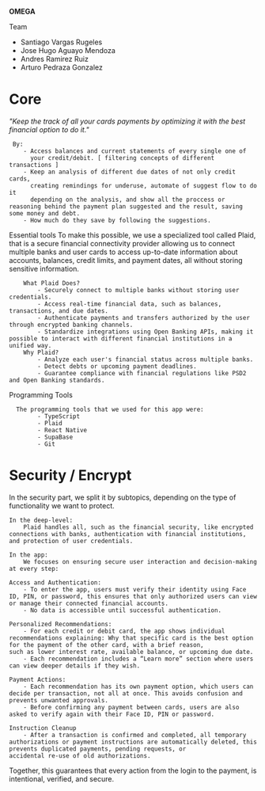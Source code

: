 **OMEGA**

Team
 - Santiago Vargas Rugeles 
 - Jose Hugo Aguayo Mendoza
 - Andres Ramirez Ruiz
 - Arturo Pedraza Gonzalez 

# Core
   *"Keep the track of all your cards payments by optimizing it with the best financial option to do it."*
       
     By:
        - Access balances and current statements of every single one of 
          your credit/debit. [ filtering concepts of different transactions ]
        - Keep an analysis of different due dates of not only credit cards,
          creating remindings for underuse, automate of suggest flow to do it 
          depending on the analysis, and show all the proccess or reasoning behind the payment plan suggested and the result, saving some money and debt.
        - How much do they save by following the suggestions.
        
   Essential tools
        To make this possible, we use a specialized tool called Plaid, that is a secure financial connectivity provider allowing us to connect multiple banks and user cards to access up-to-date information about accounts, balances, credit limits, and payment dates, all without storing sensitive information. 
        
        What Plaid Does?
            - Securely connect to multiple banks without storing user credentials.  
            - Access real-time financial data, such as balances, transactions, and due dates.  
            - Authenticate payments and transfers authorized by the user through encrypted banking channels.  
            - Standardize integrations using Open Banking APIs, making it possible to interact with different financial institutions in a unified way.
        Why Plaid?
            - Analyze each user's financial status across multiple banks.  
            - Detect debts or upcoming payment deadlines.  
            - Guarantee compliance with financial regulations like PSD2 and Open Banking standards.
        
   Programming Tools
        
      The programming tools that we used for this app were:
            - TypeScript
            - Plaid
            - React Native
            - SupaBase
            - Git
            
             
# Security / Encrypt

   In the security part, we split it by subtopics, depending on the type of functionality we want to protect.
   
    In the deep-level:
        Plaid handles all, such as the financial security, like encrypted connections with banks, authentication with financial institutions, and protection of user credentials. 
        
    In the app:
        We focuses on ensuring secure user interaction and decision-making at every step:
        
    Access and Authentication:
        - To enter the app, users must verify their identity using Face ID, PIN, or password, this ensures that only authorized users can view or manage their connected financial accounts.  
        - No data is accessible until successful authentication.

    Personalized Recommendations:
        - For each credit or debit card, the app shows individual recommendations explaining: Why that specific card is the best option for the payment of the other card, with a brief reason,              such as lower interest rate, available balance, or upcoming due date.  
        - Each recommendation includes a “Learn more” section where users can view deeper details if they wish.

    Payment Actions:
        - Each recommendation has its own payment option, which users can decide per transaction, not all at once. This avoids confusion and prevents unwanted approvals.  
        - Before confirming any payment between cards, users are also asked to verify again with their Face ID, PIN or password.

    Instruction Cleanup
        - After a transaction is confirmed and completed, all temporary authorizations or payment instructions are automatically deleted, this prevents duplicated payments, pending requests, or            accidental re-use of old authorizations.

   Together, this guarantees that every action from the login to the payment, is intentional, verified, and secure.


    

